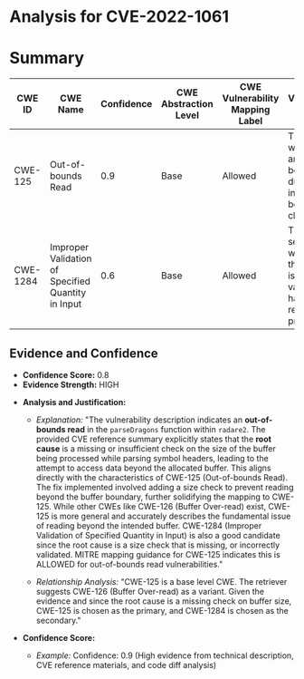 # Analysis for CVE-2022-1061

# Summary
| CWE ID  | CWE Name   | Confidence | CWE Abstraction Level | CWE Vulnerability Mapping Label | CWE-Vulnerability Mapping Notes |
|--------------|------------------------------------------------------|------------------|--------------------------|-----------------------------------|-------------------------------------------------|
| CWE-125 | Out-of-bounds Read  | 0.9 | Base | Allowed | The primary weakness is an out-of-bounds read due to insufficient bounds checking. |
| CWE-1284 | Improper Validation of Specified Quantity in Input | 0.6 | Base | Allowed | The secondary weakness is that input isn't validated for having required properties.|

## Evidence and Confidence

*   **Confidence Score:** 0.8
*   **Evidence Strength:** HIGH

- **Analysis and Justification:**  
  - *Explanation:* "The vulnerability description indicates an **out-of-bounds read** in the `parseDragons` function within `radare2`. The provided CVE reference summary explicitly states that the **root cause** is a missing or insufficient check on the size of the buffer being processed while parsing symbol headers, leading to the attempt to access data beyond the allocated buffer. This aligns directly with the characteristics of CWE-125 (Out-of-bounds Read). The fix implemented involved adding a size check to prevent reading beyond the buffer boundary, further solidifying the mapping to CWE-125. While other CWEs like CWE-126 (Buffer Over-read) exist, CWE-125 is more general and accurately describes the fundamental issue of reading beyond the intended buffer. CWE-1284 (Improper Validation of Specified Quantity in Input) is also a good candidate since the root cause is a size check that is missing, or incorrectly validated. MITRE mapping guidance for CWE-125 indicates this is ALLOWED for out-of-bounds read vulnerabilities."
  
  - *Relationship Analysis:* "CWE-125 is a base level CWE. The retriever suggests CWE-126 (Buffer Over-read) as a variant. Given the evidence and since the root cause is a missing check on buffer size, CWE-125 is chosen as the primary, and CWE-1284 is chosen as the secondary."

- **Confidence Score:**  
  - *Example:* Confidence: 0.9 (High evidence from technical description, CVE reference materials, and code diff analysis)